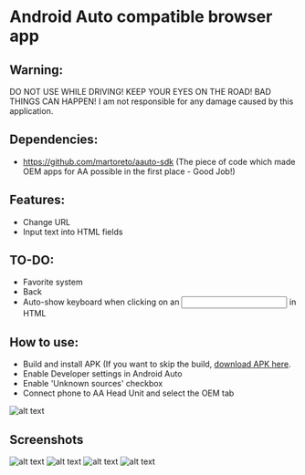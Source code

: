 # Android Auto compatible browser app

## Warning:

DO NOT USE WHILE DRIVING! KEEP YOUR EYES ON THE ROAD! BAD THINGS CAN HAPPEN!
I am not responsible for any damage caused by this application.

## Dependencies:

- https://github.com/martoreto/aauto-sdk (The piece of code which made OEM apps for AA possible in the first place - Good Job!)

## Features:

- Change URL
- Input text into HTML fields

## TO-DO:

- Favorite system
- Back
- Auto-show keyboard when clicking on an <input> in HTML

## How to use:

- Build and install APK (If you want to skip the build, [download APK here](https://github.com/nerone-github/WebViewAuto/raw/master/apk/webviewauto.apk).
- Enable Developer settings in Android Auto
- Enable 'Unknown sources' checkbox
- Connect phone to AA Head Unit and select the OEM tab

![alt text](https://raw.githubusercontent.com/nerone-github/LocalSpeedcam/master/images/devsettings.png)

## Screenshots

![alt text](https://raw.githubusercontent.com/nerone-github/WebViewAuto/master/images/browser1.png)
![alt text](https://raw.githubusercontent.com/nerone-github/WebViewAuto/master/images/browser2.png)
![alt text](https://raw.githubusercontent.com/nerone-github/WebViewAuto/master/images/browser3.png)
![alt text](https://raw.githubusercontent.com/nerone-github/WebViewAuto/master/images/browser4.png)